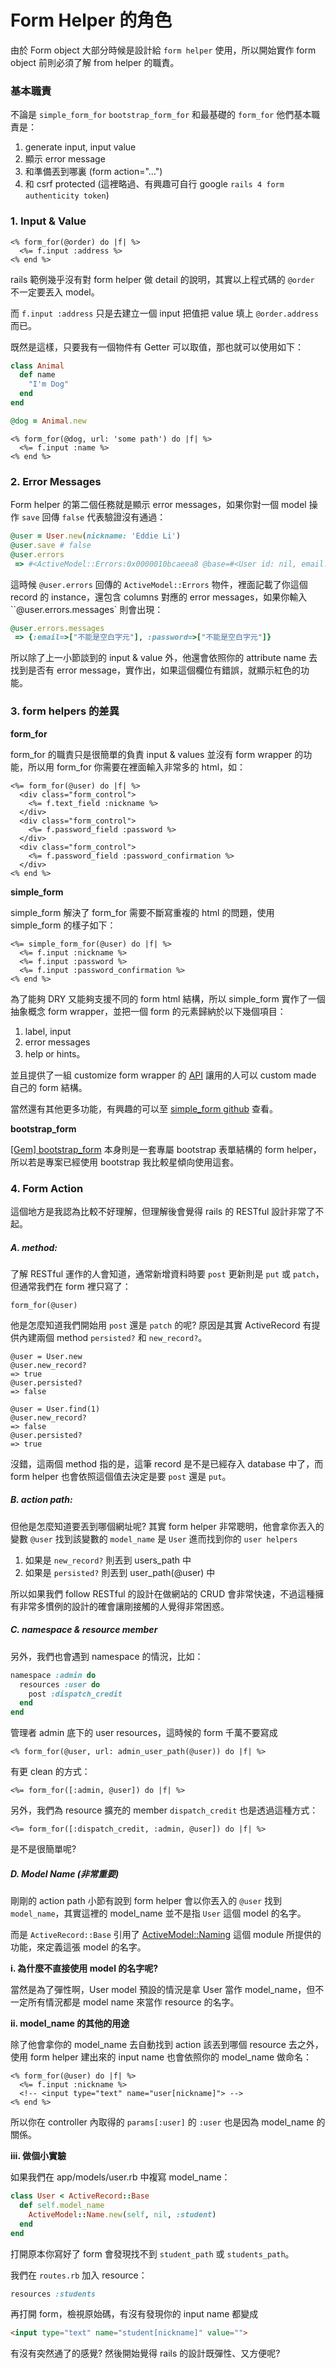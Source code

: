 # Form Helper 的角色

由於 Form object 大部分時候是設計給 `form helper` 使用，所以開始實作 form object 前則必須了解 from helper 的職責。


### 基本職責

不論是 `simple_form_for` `bootstrap_form_for` 和最基礎的 `form_for` 他們基本職責是：

1. generate input, input value
2. 顯示 error message
3. 和準備丟到哪裏 (form action="...")
4. 和 csrf protected (這裡略過、有興趣可自行 google `rails 4 form authenticity token`)


### 1. Input & Value

```erb
<% form_for(@order) do |f| %>
  <%= f.input :address %>
<% end %>
```

rails 範例幾乎沒有對 form helper 做 detail 的說明，其實以上程式碼的 `@order` 不一定要丟入 model。

而 `f.input :address` 只是去建立一個 input 把值把 value 填上 `@order.address` 而已。

既然是這樣，只要我有一個物件有 Getter 可以取值，那也就可以使用如下：

```ruby
class Animal
  def name
    "I'm Dog"
  end
end

@dog = Animal.new
```

```erb
<% form_for(@dog, url: 'some path') do |f| %>
  <%= f.input :name %>
<% end %>
```

### 2. Error Messages

Form helper 的第二個任務就是顯示 error messages，如果你對一個 model 操作 `save` 回傳 `false` 代表驗證沒有通過：

```ruby
@user = User.new(nickname: 'Eddie Li')
@user.save # false
@user.errors
 => #<ActiveModel::Errors:0x0000010bcaeea8 @base=#<User id: nil, email: "", encrypted_password: "", reset_password_token: nil, reset_password_sent_at: nil, remember_created_at: nil, sign_in_count: 0, current_sign_in_at: nil, last_sign_in_at: nil, current_sign_in_ip: nil, last_sign_in_ip: nil, confirmation_token: nil, confirmed_at: nil, confirmation_sent_at: nil, unconfirmed_email: nil, is_admin: false, is_manager: false, created_at: nil, updated_at: nil, nickname: "", location: "", avatar: "", tel: "", mobi: "", extra_data: nil, birthday: nil, shipping_city: "", shipping_area: "", shipping_zip: "", shipping_address: "", shipping_recipient: "", shipping_gender_cd: 0, shipping_contact_mobile: "", pay_notification: nil, lock_login: false, authentication_token: nil>, @messages={:email=>["不能是空白字元"], :password=>["不能是空白字元"]}>
```

這時候 `@user.errors` 回傳的 `ActiveModel::Errors` 物件，裡面記載了你這個 record 的 instance，還包含 columns 對應的 error messages，如果你輸入 ``@user.errors.messages` 則會出現：

```ruby
@user.errors.messages
 => {:email=>["不能是空白字元"], :password=>["不能是空白字元"]}
```

所以除了上一小節談到的 input & value 外，他還會依照你的 attribute name 去找到是否有 error message，實作出，如果這個欄位有錯誤，就顯示紅色的功能。


### 3. form helpers 的差異

**form_for**

form_for 的職責只是很簡單的負責 input & values 並沒有 form wrapper 的功能，所以用 form_for 你需要在裡面輸入非常多的 html，如：

```erb
<%= form_for(@user) do |f| %>
  <div class="form_control">
    <%= f.text_field :nickname %>
  </div>
  <div class="form_control">
    <%= f.password_field :password %>
  </div>
  <div class="form_control">
    <%= f.password_field :password_confirmation %>
  </div>
<% end %>
```

**simple_form**

simple_form 解決了 form_for 需要不斷寫重複的 html 的問題，使用 simple_form 的樣子如下：

```erb
<%= simple_form_for(@user) do |f| %>
  <%= f.input :nickname %>
  <%= f.input :password %>
  <%= f.input :password_confirmation %>
<% end %>
```

為了能夠 DRY 又能夠支援不同的 form html 結構，所以 simple_form 實作了一個抽象概念 form wrapper，並把一個 form 的元素歸納於以下幾個項目：

1. label, input
2. error messages
3. help or hints。

並且提供了一組 customize form wrapper 的 [API](https://github.com/plataformatec/simple_form#the-wrappers-api) 讓用的人可以 custom made 自己的 form 結構。

當然還有其他更多功能，有興趣的可以至  [simple_form github](https://github.com/plataformatec/simple_form) 查看。

**bootstrap_form**

[[Gem] bootstrap_form](https://github.com/bootstrap-ruby/rails-bootstrap-forms) 本身則是一套專屬 bootstrap 表單結構的 form helper，所以若是專案已經使用 bootstrap 我比較星傾向使用這套。


### 4. Form Action

這個地方是我認為比較不好理解，但理解後會覺得 rails 的 RESTful 設計非常了不起。

##### A. method:

了解 RESTful 運作的人會知道，通常新增資料時要 `post` 更新則是 `put` 或 `patch`，但通常我們在 form 裡只寫了：

```
form_for(@user)
```

他是怎麼知道我們開始用 `post` 還是 `patch` 的呢? 原因是其實 ActiveRecord 有提供內建兩個 method `persisted?` 和 `new_record?`。

```
@user = User.new
@user.new_record?
=> true
@user.persisted?
=> false

@user = User.find(1)
@user.new_record?
=> false
@user.persisted?
=> true
```

沒錯，這兩個 method 指的是，這筆 record 是不是已經存入 database 中了，而 form helper 也會依照這個值去決定是要 `post` 還是 `put`。

##### B. action path:

但他是怎麼知道要丟到哪個網址呢? 其實 form helper 非常聰明，他會拿你丟入的變數 `@user` 找到該變數的 `model_name` 是 `User` 進而找到你的 `user helpers`

1. 如果是 `new_record?` 則丟到 users_path 中
2. 如果是 `persisted?` 則丟到 user_path(@user) 中

所以如果我們 follow RESTful 的設計在做網站的 CRUD 會非常快速，不過這種擁有非常多慣例的設計的確會讓剛接觸的人覺得非常困惑。

##### C. namespace & resource member

另外，我們也會遇到 namespace 的情況，比如：

```ruby
namespace :admin do
  resources :user do
    post :dispatch_credit
  end
end
```

管理者 admin 底下的 user resources，這時候的 form 千萬不要寫成

```erb
<% form_for(@user, url: admin_user_path(@user)) do |f| %>
```

有更 clean 的方式：

```erb
<%= form_for([:admin, @user]) do |f| %>
```

另外，我們為 resource 擴充的 member `dispatch_credit` 也是透過這種方式：

```erb
<%= form_for([:dispatch_credit, :admin, @user]) do |f| %>
```

是不是很簡單呢?


##### D. Model Name (非常重要)

剛剛的 action path 小節有說到 form helper 會以你丟入的 `@user` 找到 `model_name`，其實這裡的 model_name 並不是指 `User` 這個 model 的名字。

而是 `ActiveRecord::Base` 引用了 [ActiveModel::Naming](http://api.rubyonrails.org/classes/ActiveModel/Naming.html) 這個 module 所提供的功能，來定義這張 model 的名字。

**i. 為什麼不直接使用 model 的名字呢?**

當然是為了彈性啊，User model 預設的情況是拿 User 當作 model_name，但不一定所有情況都是 model name 來當作 resource 的名字。

**ii. model_name 的其他的用途**

除了他會拿你的 model_name 去自動找到 action 該丟到哪個 resource 去之外，使用 form helper 建出來的 input name 也會依照你的 model_name 做命名：

```erb
<% form_for(@user) do |f| %>
  <%= f.input :nickname %>
  <!-- <input type="text" name="user[nickname]"> -->
<% end %>
```

所以你在 controller 內取得的 `params[:user]` 的 `:user` 也是因為 model_name 的關係。

**iii. 做個小實驗**

如果我們在 app/models/user.rb 中複寫 model_name：

```ruby
class User < ActiveRecord::Base
  def self.model_name
    ActiveModel::Name.new(self, nil, :student)
  end
end
```

打開原本你寫好了 form 會發現找不到 `student_path` 或 `students_path`。

我們在 `routes.rb` 加入 resource：

```ruby
resources :students
```

再打開 form，檢視原始碼，有沒有發現你的 input name 都變成

```html
<input type="text" name="student[nickname]" value="">
```

有沒有突然通了的感覺? 然後開始覺得 rails 的設計既彈性、又方便呢?
